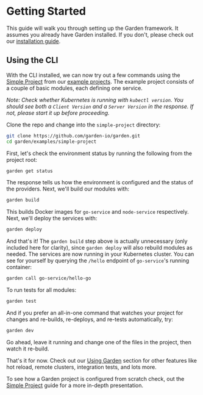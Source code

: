 # Getting Started

This guide will walk you through setting up the Garden framework. It assumes you already have Garden installed. If you don't, please check out our [installation guide](./installation.md).

## Using the CLI

With the CLI installed, we can now try out a few commands using the [Simple Project](../examples/simple-project.md) from our [example projects](../examples/README.md). The example project consists of a couple of basic modules, each defining one service.

_Note: Check whether Kubernetes is running with `kubectl version`. You should see both a `Client Version` and a `Server Version` in the response. If not, please start it up before proceeding._

Clone the repo and change into the `simple-project`  directory:

```sh
git clone https://github.com/garden-io/garden.git
cd garden/examples/simple-project
```

First, let's check the environment status by running the following from the project root:

```sh
garden get status
```

The response tells us how the environment is configured and the status of the providers. Next, we'll build our modules with:

```sh
garden build
```

This builds Docker images for `go-service` and `node-service` respectively. Next, we'll deploy the services with:

```sh
garden deploy
```

And that's it! The `garden build` step above is actually unnecessary (only included here for clarity), since `garden deploy` will also rebuild modules as needed. The services are now running in your Kubernetes cluster. You can see for yourself by querying the `/hello` endpoint of `go-service`'s running container:

```sh
garden call go-service/hello-go
```

To run tests for all modules:

```sh
garden test
```

And if you prefer an all-in-one command that watches your project for changes and re-builds, re-deploys, and re-tests automatically, try:

```sh
garden dev
```

Go ahead, leave it running and change one of the files in the project, then watch it re-build.

That's it for now. Check out our [Using Garden](../using-garden/README.md) section for other features like hot reload, remote clusters, integration tests, and lots more.

To see how a Garden project is configured from scratch check, out the [Simple Project](../examples/simple-project.md) guide for a more in-depth presentation.

